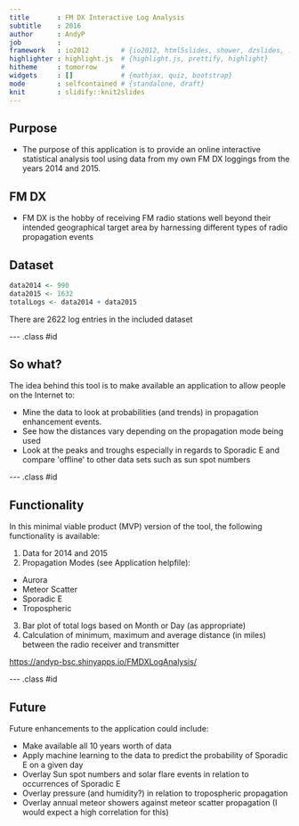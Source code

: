 ```yaml
---
title       : FM DX Interactive Log Analysis
subtitle    : 2016
author      : AndyP
job         : 
framework   : io2012        # {io2012, html5slides, shower, dzslides, ...}
highlighter : highlight.js  # {highlight.js, prettify, highlight}
hitheme     : tomorrow      # 
widgets     : []            # {mathjax, quiz, bootstrap}
mode        : selfcontained # {standalone, draft}
knit        : slidify::knit2slides
---
```


## Purpose

* The purpose of this application is to provide an online interactive statistical analysis tool using data from my own FM DX loggings from the years 2014 and 2015. 

## FM DX

* FM DX is the hobby of receiving FM radio stations well beyond their intended geographical target area by harnessing different types of radio propagation events

## Dataset


```r
data2014 <- 990
data2015 <- 1632
totalLogs <- data2014 + data2015
```

There are 2622 log entries in the included dataset


--- .class #id 

## So what?

The idea behind this tool is to make available an application to allow people on the Internet to: 
* Mine the data to look at probabilities (and trends) in propagation enhancement events.
* See how the distances vary depending on the propagation mode being used
* Look at the peaks and troughs especially in regards to Sporadic E and compare 'offline' to other data sets such as sun spot numbers

--- .class #id 

## Functionality

In this minimal viable product (MVP) version of the tool, the following functionality is available:

1. Data for 2014 and 2015
2. Propagation Modes (see Application helpfile):
  * Aurora
  * Meteor Scatter
  * Sporadic E
  * Tropospheric
3. Bar plot of total logs based on Month or Day (as appropriate)
4. Calculation of minimum, maximum and average distance (in miles) between the radio receiver and transmitter

https://andyp-bsc.shinyapps.io/FMDXLogAnalysis/

--- .class #id 

## Future

Future enhancements to the application could include:
* Make available all 10 years worth of data
* Apply machine learning to the data to predict the probability of Sporadic E on a given day
* Overlay Sun spot numbers and solar flare events in relation to occurrences of Sporadic E
* Overlay pressure (and humidity?) in relation to tropospheric propagation
* Overlay annual meteor showers against meteor scatter propagation (I would expect a high correlation for this)
